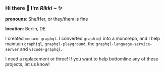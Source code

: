 ### Hi there 👋 I'm *Rikki* ~ :sparkles:

**pronouns**: She/Her, or they/them is fine

**location**: Berlin, DE


I created `monaco-graphql`. I converted `graphiql` into a monorepo, and I help maintain `graphiql`, `graphql-playground`, the `graphql-language-service-server` and `vscode-graphql`. 

I need a replacement or three! If you want to help bottomline any of these projects, let us know!
